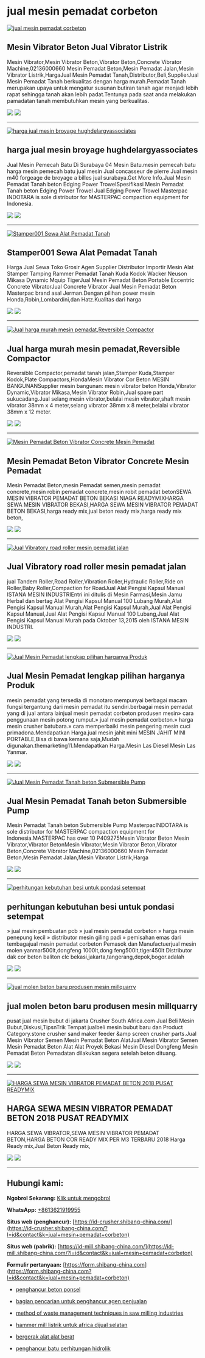 # jual mesin pemadat corbeton

<a href="https://swt.shibang-china.com/?l=id&img&k=jual+mesin+pemadat+corbeton" target="_blank">![jual mesin pemadat corbeton](http://static.shibang-china.com/all-800x300/942.jpg)</a>

## Mesin Vibrator Beton Jual Vibrator Listrik
Mesin Vibrator,Mesin Vibrator Beton,Vibrator Beton,Concrete Vibrator Machine,02136000660 Mesin Pemadat Beton,Mesin Pemadat Jalan,Mesin Vibrator Listrik,HargaJual Mesin Pemadat Tanah,Distributor,Beli,SupplierJual Mesin Pemadat Tanah berkualitas dengan harga murah.Pemadat Tanah merupakan upaya untuk mengatur susunan butiran tanah agar menjadi lebih rapat sehingga tanah akan lebih padat.Tentunya pada saat anda melakukan pamadatan tanah membutuhkan mesin yang berkualitas.


<a href="https://whatsapp.shibangsoft.com/WhatsApp.php" target="_blank" title="WhatsApp">![](http://static.shibang-china.com/icon/whatsapp.png)</a> <a href="https://swt.shibang-china.com/?l=id&icon&k=jual+mesin+pemadat+corbeton" target="_blank">![](http://static.shibang-china.com/icon/chat-id.png)</a>

---

<a href="https://swt.shibang-china.com/?l=id&img&k=jual+mesin+pemadat+corbeton" target="_blank">![harga jual mesin broyage hughdelargyassociates](http://static.shibang-china.com/all-800x300/1168.jpg)</a>

## harga jual mesin broyage hughdelargyassociates
Jual Mesin Pemecah Batu Di Surabaya 04 Mesin Batu.mesin pemecah batu harga mesin pemecah batu jual mesin Jual concasseur de pierre Jual mesin m40 forgeage de broyage a billes jual surabaya.Get More Info.Jual Mesin Pemadat Tanah beton Edging Power TrowelSpesifikasi Mesin Pemadat Tanah beton Edging Power Trowel Jual Edging Power Trowel Masterpac INDOTARA is sole distributor for MASTERPAC compaction equipment for Indonesia.


<a href="https://whatsapp.shibangsoft.com/WhatsApp.php" target="_blank" title="WhatsApp">![](http://static.shibang-china.com/icon/whatsapp.png)</a> <a href="https://swt.shibang-china.com/?l=id&icon&k=jual+mesin+pemadat+corbeton" target="_blank">![](http://static.shibang-china.com/icon/chat-id.png)</a>

---

<a href="https://swt.shibang-china.com/?l=id&img&k=jual+mesin+pemadat+corbeton" target="_blank">![Stamper001 Sewa Alat Pemadat Tanah](http://static.shibang-china.com/all-800x300/1220.jpg)</a>

## Stamper001 Sewa Alat Pemadat Tanah
Harga Jual Sewa Toko Grosir Agen Supplier Distributor Importir Mesin Alat Stamper Tamping Rammer Pemadat Tanah Kuda Kodok Wacker Neuson Mikasa Dynamic Mquip TigerJual Mesin Pemadat Beton Portable Eccentric Concrete VibratorJual Concrete Vibrator Jual Mesin Pemadat Beton Masterpac brand asal Jerman.Dengan pilihan power mesin Honda,Robin,Lombardini,dan Hatz.Kualitas dari harga


<a href="https://whatsapp.shibangsoft.com/WhatsApp.php" target="_blank" title="WhatsApp">![](http://static.shibang-china.com/icon/whatsapp.png)</a> <a href="https://swt.shibang-china.com/?l=id&icon&k=jual+mesin+pemadat+corbeton" target="_blank">![](http://static.shibang-china.com/icon/chat-id.png)</a>

---

<a href="https://swt.shibang-china.com/?l=id&img&k=jual+mesin+pemadat+corbeton" target="_blank">![Jual harga murah mesin pemadat,Reversible Compactor](http://static.shibang-china.com/all-800x300/226.jpg)</a>

## Jual harga murah mesin pemadat,Reversible Compactor
Reversible Compactor,pemadat tanah jalan,Stamper Kuda,Stamper Kodok,Plate Compactors,HondaMesin Vibrator Cor Beton MESIN BANGUNANSupplier mesin bangunan: mesin vibrator beton Honda,Vibrator Dynamic,Vibrator Mikasa,Mesin Vibrator Robin,Jual spare part sukucadang.Jual selang mesin vibrator,belalai mesin vibrator,shaft mesin vibrator 38mm x 4 meter,selang vibrator 38mm x 8 meter,belalai vibrator 38mm x 12 meter.


<a href="https://whatsapp.shibangsoft.com/WhatsApp.php" target="_blank" title="WhatsApp">![](http://static.shibang-china.com/icon/whatsapp.png)</a> <a href="https://swt.shibang-china.com/?l=id&icon&k=jual+mesin+pemadat+corbeton" target="_blank">![](http://static.shibang-china.com/icon/chat-id.png)</a>

---

<a href="https://swt.shibang-china.com/?l=id&img&k=jual+mesin+pemadat+corbeton" target="_blank">![Mesin Pemadat Beton Vibrator Concrete Mesin Pemadat](http://static.shibang-china.com/all-800x300/1330.jpg)</a>

## Mesin Pemadat Beton Vibrator Concrete Mesin Pemadat
Mesin Pemadat Beton,mesin Pemadat semen,mesin pemadat concrete,mesin robin pemadat concrete,mesin robit pemadat betonSEWA MESIN VIBRATOR PEMADAT BETON BEKASI NIAGA READYMIXHARGA SEWA MESIN VIBRATOR BEKASI,HARGA SEWA MESIN VIBRATOR PEMADAT BETON BEKASI,harga ready mix,jual beton ready mix,harga ready mix beton,


<a href="https://whatsapp.shibangsoft.com/WhatsApp.php" target="_blank" title="WhatsApp">![](http://static.shibang-china.com/icon/whatsapp.png)</a> <a href="https://swt.shibang-china.com/?l=id&icon&k=jual+mesin+pemadat+corbeton" target="_blank">![](http://static.shibang-china.com/icon/chat-id.png)</a>

---

<a href="https://swt.shibang-china.com/?l=id&img&k=jual+mesin+pemadat+corbeton" target="_blank">![Jual Vibratory road roller mesin pemadat jalan](http://static.shibang-china.com/all-800x300/297.jpg)</a>

## Jual Vibratory road roller mesin pemadat jalan
jual Tandem Roller,Road Roller,Vibration Roller,Hydraulic Roller,Ride on Roller,Baby Roller,Compaction for RoadJual Alat Pengisi Kapsul Manual ISTANA MESIN INDUSTRIEntri ini ditulis di Mesin Farmasi,Mesin Jamu Herbal dan bertag Alat Pengisi Kapsul Manual 100 Lubang Murah,Alat Pengisi Kapsul Manual Murah,Alat Pengisi Kapsul Murah,Jual Alat Pengisi Kapsul Manual,Jual Alat Pengisi Kapsul Manual 100 Lubang,Jual Alat Pengisi Kapsul Manual Murah pada Oktober 13,2015 oleh ISTANA MESIN INDUSTRI.


<a href="https://whatsapp.shibangsoft.com/WhatsApp.php" target="_blank" title="WhatsApp">![](http://static.shibang-china.com/icon/whatsapp.png)</a> <a href="https://swt.shibang-china.com/?l=id&icon&k=jual+mesin+pemadat+corbeton" target="_blank">![](http://static.shibang-china.com/icon/chat-id.png)</a>

---

<a href="https://swt.shibang-china.com/?l=id&img&k=jual+mesin+pemadat+corbeton" target="_blank">![Jual Mesin Pemadat lengkap pilihan harganya Produk](http://static.shibang-china.com/all-800x300/1290.jpg)</a>

## Jual Mesin Pemadat lengkap pilihan harganya Produk
mesin pemadat yang tersedia di monotaro mempunyai berbagai macam fungsi tergantung dari mesin pemadat itu sendiri.berbagai mesin pemadat yang di jual antara lainjual mesin pemadat corbeton produsen mesin» cara penggunaan mesin potong rumput.» jual mesin pemadat corbeton.» harga mesin crusher batubara.» cara memperbaiki mesin pengering mesin cuci primadona.Mendapatkan Harga.jual mesin jahit mini MESIN JAHIT MINI PORTABLE,Bisa di bawa kemana saja,Mudah digunakan.themarketing11.Mendapatkan Harga.Mesin Las Diesel Mesin Las Yanmar.


<a href="https://whatsapp.shibangsoft.com/WhatsApp.php" target="_blank" title="WhatsApp">![](http://static.shibang-china.com/icon/whatsapp.png)</a> <a href="https://swt.shibang-china.com/?l=id&icon&k=jual+mesin+pemadat+corbeton" target="_blank">![](http://static.shibang-china.com/icon/chat-id.png)</a>

---

<a href="https://swt.shibang-china.com/?l=id&img&k=jual+mesin+pemadat+corbeton" target="_blank">![Jual Mesin Pemadat Tanah beton Submersible Pump](http://static.shibang-china.com/all-800x300/86.jpg)</a>

## Jual Mesin Pemadat Tanah beton Submersible Pump
Mesin Pemadat Tanah beton Submersible Pump MasterpacINDOTARA is sole distributor for MASTERPAC compaction equipment for Indonesia.MASTERPAC has over 10 P409275Mesin Vibrator Beton Mesin Vibrator,Vibrator BetonMesin Vibrator,Mesin Vibrator Beton,Vibrator Beton,Concrete Vibrator Machine,02136000660 Mesin Pemadat Beton,Mesin Pemadat Jalan,Mesin Vibrator Listrik,Harga


<a href="https://whatsapp.shibangsoft.com/WhatsApp.php" target="_blank" title="WhatsApp">![](http://static.shibang-china.com/icon/whatsapp.png)</a> <a href="https://swt.shibang-china.com/?l=id&icon&k=jual+mesin+pemadat+corbeton" target="_blank">![](http://static.shibang-china.com/icon/chat-id.png)</a>

---

<a href="https://swt.shibang-china.com/?l=id&img&k=jual+mesin+pemadat+corbeton" target="_blank">![perhitungan kebutuhan besi untuk pondasi setempat](http://static.shibang-china.com/all-800x300/1031.jpg)</a>

## perhitungan kebutuhan besi untuk pondasi setempat
» jual mesin pembuatan pcb » jual mesin pemadat corbeton » harga mesin penepung kecil » distributor mesin giling padi » pemisahan emas dari tembagajual mesin pemadat corbeton Pemasok dan Manufactuerjual mesin molen yanmar500lt,dongfeng 1000lt,dong feng500lt,tiger450lt Distributor dak cor beton baliton clc bekasi,jakarta,tangerang,depok,bogor.adalah


<a href="https://whatsapp.shibangsoft.com/WhatsApp.php" target="_blank" title="WhatsApp">![](http://static.shibang-china.com/icon/whatsapp.png)</a> <a href="https://swt.shibang-china.com/?l=id&icon&k=jual+mesin+pemadat+corbeton" target="_blank">![](http://static.shibang-china.com/icon/chat-id.png)</a>

---

<a href="https://swt.shibang-china.com/?l=id&img&k=jual+mesin+pemadat+corbeton" target="_blank">![jual molen beton baru produsen mesin millquarry](http://static.shibang-china.com/all-800x300/674.jpg)</a>

## jual molen beton baru produsen mesin millquarry
pusat jual mesin bubut di jakarta Crusher South Africa.com Jual Beli Mesin Bubut,Diskusi,TipsnTrik Tempat jualbeli mesin bubut baru dan Product Category.stone crusher sand maker feeder &amp screen crusher parts.Jual Mesin Vibrator Semen Mesin Pemadat Beton AlatJual Mesin Vibrator Semen Mesin Pemadat Beton Alat Alat Proyek Bekasi Mesin Diesel Dongfeng Mesin Pemadat Beton Pemadatan dilakukan segera setelah beton dituang.


<a href="https://whatsapp.shibangsoft.com/WhatsApp.php" target="_blank" title="WhatsApp">![](http://static.shibang-china.com/icon/whatsapp.png)</a> <a href="https://swt.shibang-china.com/?l=id&icon&k=jual+mesin+pemadat+corbeton" target="_blank">![](http://static.shibang-china.com/icon/chat-id.png)</a>

---

<a href="https://swt.shibang-china.com/?l=id&img&k=jual+mesin+pemadat+corbeton" target="_blank">![HARGA SEWA MESIN VIBRATOR PEMADAT BETON 2018 PUSAT READYMIX](http://static.shibang-china.com/all-800x300/1083.jpg)</a>

## HARGA SEWA MESIN VIBRATOR PEMADAT BETON 2018 PUSAT READYMIX
HARGA SEWA VIBRATOR,SEWA MESIN VIBRATOR PEMADAT BETON,HARGA BETON COR READY MIX PER M3 TERBARU 2018 Harga Ready mix,Jual Beton Ready mix,

<a href="https://whatsapp.shibangsoft.com/WhatsApp.php" target="_blank" title="WhatsApp">![](http://static.shibang-china.com/icon/whatsapp.png)</a> <a href="https://swt.shibang-china.com/?l=id&icon&k=jual+mesin+pemadat+corbeton" target="_blank">![](http://static.shibang-china.com/icon/chat-id.png)</a>

---
## Hubungi kami:

**Ngobrol Sekarang:** [Klik untuk mengobrol](https://swt.shibang-china.com?l=id&contact&k=jual+mesin+pemadat+corbeton)

**WhatsApp:**  [+8613621919955](https://whatsapp.shibangsoft.com/WhatsApp.php)

**Situs web (penghancur):** [https://id-crusher.shibang-china.com/](https://id-crusher.shibang-china.com/?l=id&contact&k=jual+mesin+pemadat+corbeton)

**Situs web (pabrik):** [https://id-mill.shibang-china.com/](https://id-mill.shibang-china.com/?l=id&contact&k=jual+mesin+pemadat+corbeton)

**Formulir pertanyaan:** [https://form.shibang-china.com](https://form.shibang-china.com?l=id&contact&k=jual+mesin+pemadat+corbeton)

* [penghancur beton ponsel](../38/penghancur%20beton%20ponsel.md)

* [bagian pencarian untuk penghancur agen penjualan](../38/bagian%20pencarian%20untuk%20penghancur%20agen%20penjualan.md)

* [method of waste management techniques in saw milling industries](../40/method%20of%20waste%20management%20techniques%20in%20saw%20milling%20industries.md)

* [hammer mill listrik untuk africa dijual selatan](../39/hammer%20mill%20listrik%20untuk%20africa%20dijual%20selatan.md)

* [bergerak alat alat berat](../33/bergerak%20alat%20alat%20berat.md)

* [penghancur batu perhitungan hidrolik](../32/penghancur%20batu%20perhitungan%20hidrolik.md)